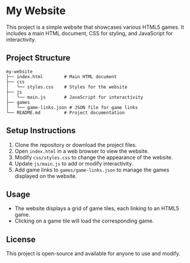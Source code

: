 # My Website

This project is a simple website that showcases various HTML5 games. It includes a main HTML document, CSS for styling, and JavaScript for interactivity.

## Project Structure

```
my-website
├── index.html        # Main HTML document
├── css
│   └── styles.css    # Styles for the website
├── js
│   └── main.js       # JavaScript for interactivity
├── games
│   └── game-links.json # JSON file for game links
└── README.md         # Project documentation
```

## Setup Instructions

1. Clone the repository or download the project files.
2. Open `index.html` in a web browser to view the website.
3. Modify `css/styles.css` to change the appearance of the website.
4. Update `js/main.js` to add or modify interactivity.
5. Add game links to `games/game-links.json` to manage the games displayed on the website.

## Usage

- The website displays a grid of game tiles, each linking to an HTML5 game.
- Clicking on a game tile will load the corresponding game.

## License

This project is open-source and available for anyone to use and modify.